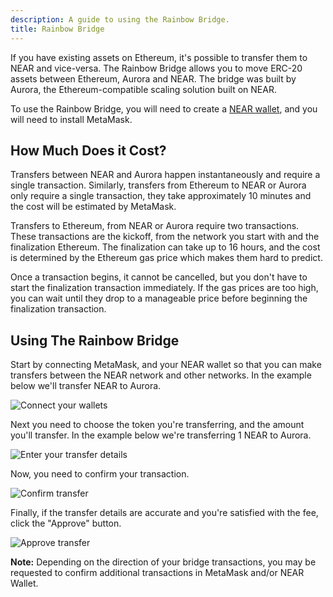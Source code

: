 ```yaml
---
description: A guide to using the Rainbow Bridge.
title: Rainbow Bridge
---
```


If you have existing assets on Ethereum, it's possible to transfer them to NEAR and vice-versa.
The Rainbow Bridge allows you to move ERC-20 assets between Ethereum, Aurora and NEAR.
The bridge was built by Aurora, the Ethereum-compatible scaling solution built on NEAR.

To use the Rainbow Bridge, you will need to create a [NEAR wallet](./creating-a-near-wallet.md), and you will need to install MetaMask.

## How Much Does it Cost?

Transfers between NEAR and Aurora happen instantaneously and require a single transaction.
Similarly, transfers from Ethereum to NEAR or Aurora only require a single transaction, they take approximately 10 minutes and the cost will be estimated by MetaMask.

Transfers to Ethereum, from NEAR or Aurora require two transactions. These transactions are the kickoff, from the network you start with and the finalization Ethereum.
The finalization can take up to 16 hours, and the cost is determined by the Ethereum gas price which makes them hard to predict.

Once a transaction begins, it cannot be cancelled, but you don't have to start the finalization transaction immediately.
If the gas prices are too high, you can wait until they drop to a manageable price before beginning the finalization transaction.

## Using The Rainbow Bridge

Start by connecting MetaMask, and your NEAR wallet so that you can make transfers between the NEAR network and other networks. In the example below we'll transfer NEAR to Aurora.

![Connect your wallets](/images/rainbowbridge1.png)

Next you need to choose the token you're transferring, and the amount you'll transfer. In the example below we're transferring 1 NEAR to Aurora.

![Enter your transfer details](/images/rainbowbridge2.png)

Now, you need to confirm your transaction.

![Confirm transfer](/images/rainbowbridge3.png)

Finally, if the transfer details are accurate and you're satisfied with the fee, click the "Approve" button.

![Approve transfer](/images/rainbowbridge4.png)

**Note:** Depending on the direction of your bridge transactions, you may be requested to confirm additional transactions in MetaMask and/or NEAR Wallet.

